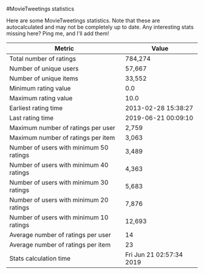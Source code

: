 #MovieTweetings statistics

Here are some MovieTweetings statistics. Note that these are autocalculated and may not be completely up to date. Any interesting stats missing here? Ping me, and I'll add them!

Metric | Value
--- | ---
Total number of ratings                 | 784,274
Number of unique users                  | 57,667
Number of unique items                  | 33,552
Minimum rating value                    | 0.0
Maximum rating value                    | 10.0
Earliest rating time                    | 2013-02-28 15:38:27
Last rating time                        | 2019-06-21 00:09:10
Maximum number of ratings per user      | 2,759
Maximum number of ratings per item      | 3,063
Number of users with minimum 50 ratings | 3,489
Number of users with minimum 40 ratings | 4,363
Number of users with minimum 30 ratings | 5,683
Number of users with minimum 20 ratings | 7,876
Number of users with minimum 10 ratings | 12,693
Average number of ratings per user      | 14
Average number of ratings per item      | 23
Stats calculation time                  | Fri Jun 21 02:57:34 2019

